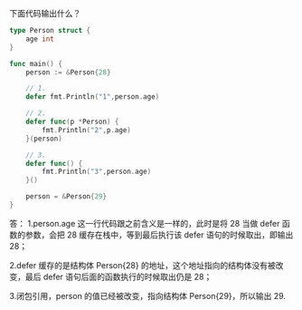 下面代码输出什么？

```go
type Person struct {
	age int
}

func main() {
	person := &Person{28}

	// 1.
	defer fmt.Println("1",person.age)

	// 2.
	defer func(p *Person) {
		fmt.Println("2",p.age)
	}(person)

	// 3.
	defer func() {
		fmt.Println("3",person.age)
	}()

	person = &Person{29}
}
```

答：
1.person.age 这一行代码跟之前含义是一样的，此时是将 28 当做 defer 函数的参数，会把 28 缓存在栈中，等到最后执行该 defer 语句的时候取出，即输出 28；

2.defer 缓存的是结构体 Person{28} 的地址，这个地址指向的结构体没有被改变，最后 defer 语句后面的函数执行的时候取出仍是 28；

3.闭包引用，person 的值已经被改变，指向结构体 Person{29}，所以输出 29.

